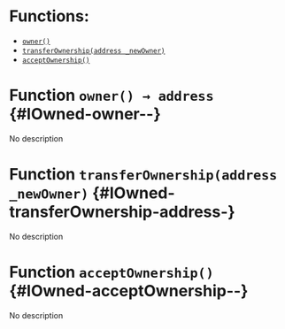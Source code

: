 

# Functions:
- [`owner()`](#IOwned-owner--)
- [`transferOwnership(address _newOwner)`](#IOwned-transferOwnership-address-)
- [`acceptOwnership()`](#IOwned-acceptOwnership--)



# Function `owner() → address` {#IOwned-owner--}
No description


# Function `transferOwnership(address _newOwner)` {#IOwned-transferOwnership-address-}
No description


# Function `acceptOwnership()` {#IOwned-acceptOwnership--}
No description


